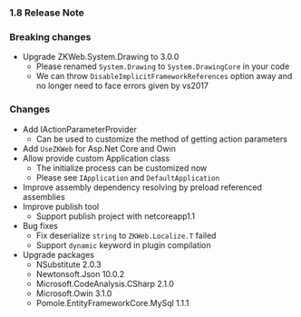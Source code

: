 ﻿### 1.8 Release Note

### Breaking changes

- Upgrade ZKWeb.System.Drawing to 3.0.0
	- Please renamed `System.Drawing` to `System.DrawingCore` in your code
	- We can throw `DisableImplicitFrameworkReferences` option away and no longer need to face errors given by vs2017

### Changes

- Add IActionParameterProvider
	- Can be used to customize the method of getting action parameters
- Add `UseZKWeb` for Asp.Net Core and Owin
- Allow provide custom Application class
	- The initialize process can be customized now
	- Please see `IApplication` and `DefaultApplication`
- Improve assembly dependency resolving by preload referenced assemblies
- Improve publish tool
	- Support publish project with netcoreapp1.1
- Bug fixes
	- Fix deserialize `string` to `ZKWeb.Localize.T` failed
	- Support `dynamic` keyword in plugin compilation
- Upgrade packages
	- NSubstitute 2.0.3
	- Newtonsoft.Json 10.0.2
	- Microsoft.CodeAnalysis.CSharp 2.1.0
	- Microsoft.Owin 3.1.0
	- Pomole.EntityFrameworkCore.MySql 1.1.1
